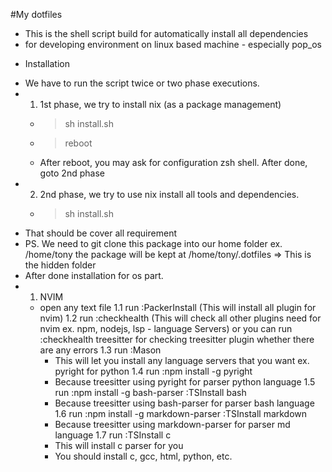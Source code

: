 #My dotfiles
- This is the shell script build for automatically install all dependencies
-  for developing environment on linux based machine - especially pop_os

* Installation
- We have to run the script twice or two phase executions.
- 1. 1st phase, we try to install nix (as a package management)
    - > sh install.sh
    - > reboot
    - After reboot, you may ask for configuration zsh shell.  After done, goto 2nd phase
- 2. 2nd phase, we try to use nix install all tools and dependencies.
    - > sh install.sh
- That should be cover all requirement 
- PS. We need to git clone this package into our home folder ex. /home/tony 
    the package will be kept at /home/tony/.dotfiles  => This is the hidden folder
- After done installation for os part.
- 1. NVIM
    - open any text file 
    1.1 run :PackerInstall 
      (This will install all plugin for nvim)
    1.2 run :checkhealth 
      (This will check all other plugins need for nvim ex. npm, nodejs, lsp - language Servers)
      or you can run 
      :checkhealth treesitter 
      for checking treesitter plugin whether there are any errors
    1.3 run :Mason
      - This will let you install any language servers that you want ex. pyright for python
    1.4 run :npm install -g pyright
      - Because treesitter using pyright for parser python language
    1.5 run :npm install -g bash-parser
            :TSInstall bash
      - Because treesitter using bash-parser for parser bash language
    1.6 run :npm install -g markdown-parser
            :TSInstall markdown
      - Because treesitter using markdown-parser for parser md language
    1.7 run :TSInstall c
      - This will install c parser for you
      - You should install c, gcc, html, python, etc.
    
